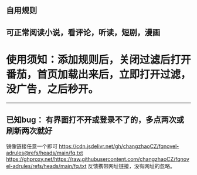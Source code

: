 自用规则
---
可正常阅读小说，看评论，听读，短剧，漫画
---
# 使用须知：添加规则后，关闭过滤后打开番茄，首页加载出来后，立即打开过滤，没广告，之后秒开。

---
## 已知bug： 有界面打不开或登录不了的，多点两次或刷新两次就好


镜像链接任意一个即可
https://cdn.jsdelivr.net/gh/changzhaoCZ/fqnovel-adrules@refs/heads/main/fq.txt
https://ghproxy.net/https://raw.githubusercontent.com/changzhaoCZ/fqnovel-adrules/refs/heads/main/fq.txt
反馈携带网址链接，没有网址的忽略。

